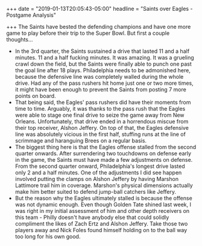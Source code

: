 +++
date = "2019-01-13T20:05:43-05:00"
headline = "Saints over Eagles - Postgame Analysis"

+++
The Saints have bested the defending champions and have one more game to play before their trip to the Super Bowl. But first a couple thoughts...

* In the 3rd quarter, the Saints sustained a drive that lasted 11 and a half minutes. 11 and a half fucking minutes. It was amazing. It was a grueling crawl down the field, but the Saints were finally able to punch one past the goal line after 18 plays. Philadelphia needs to be admonished here, because the defensive line was completely walled during the whole drive. Had any of the pass rushers hit home just one or two more times, it might have been enough to prevent the Saints from posting 7 more points on board.
* That being said, the Eagles' pass rushers did have their moments from time to time. Arguably, it was thanks to the pass rush that the Eagles were able to stage one final drive to seize the game away from New Orleans. Unfortunately, that drive ended in a horrendous miscue from their top receiver, Alshon Jeffery. On top of that, the Eagles defensive line was absolutely vicious in the first half, stuffing runs at the line of scrimmage and haranguing Brees on a regular basis.
* The biggest thing here is that the Eagles offense stalled from the second quarter onwards. After surrendering two touchdowns on defense early in the game, the Saints must have made a few adjustments on defense. From the second quarter onward, Philadelphia's longest drive lasted only 2 and a half minutes. One of the adjustments I did see happen involved putting the clamps on Alshon Jeffery by having Marshon Lattimore trail him in coverage. Marshon's physical dimensions actually make him better suited to defend jump-ball catchers like Jeffery.
* But the reason why the Eagles ultimately stalled is because the offense was not dynamic enough. Even though Golden Tate shined last week, I was right in my initial assessment of him and other depth receivers on this team - Philly doesn't have anybody else that could solidly compliment the likes of Zach Ertz and Alshon Jeffery. Take those two players away and Nick Foles found himself holding on to the ball way too long for his own good.